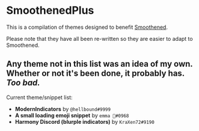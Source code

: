 # SmoothenedPlus

This is a compilation of themes designed to benefit [Smoothened](https://github.com/LayneTheEpic/Smoothened).

Please note that they have all been re-written so they are easier to adapt to Smoothened.


## Any theme not in this list was an idea of my own. Whether or not it's been done, it probably has. *Too bad.*


Current theme/snippet list:

- **ModernIndicators** by `@hellbound#9999`
- **A small loading emoji snippet** by `emma 🌺#0968`
- **Harmony Discord (blurple indicators)** by `KraXen72#9190`